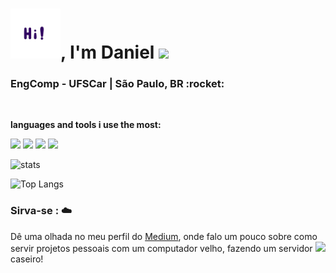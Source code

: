 <h1><img src="/static/icons/hi.gif" height="80px">, I'm Daniel <img src="https://img.icons8.com/fluency/48/000000/funny-zebra.png"/></h1>


<h3>EngComp - UFSCar | São Paulo, BR :rocket:</h3>

<br>

**languages and tools i use the most:**

<code><img height="40" src="https://img.icons8.com/dusk/64/000000/python.png"></code>
<code><img height="40" src="https://img.icons8.com/dusk/64/000000/c-plus-plus.png"></code>
<code><img height="40" src="https://img.icons8.com/dusk/64/000000/docker.png"></code>
<code><img height="40" src="https://img.icons8.com/dusk/64/000000/console.png"></code>


![stats](https://github-readme-stats.vercel.app/api?username=LombardiDaniel&count_private=true&show_icons=true&bg_color=30,e96443,904e95&title_color=fff&text_color=fff)

![Top Langs](https://github-readme-stats.vercel.app/api/top-langs/?username=LombardiDaniel&layout=compact&bg_color=30,e96443,904e95&title_color=fff&text_color=fff)



### Sirva-se : ☁️
Dê uma olhada no meu perfil do [Medium](https://lombardi-daniel-o.medium.com), onde falo um pouco sobre como servir projetos pessoais com um computador velho, fazendo um servidor <img height="30" src="https://img.icons8.com/dusk/64/000000/server.png"> caseiro!
